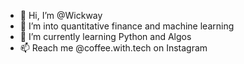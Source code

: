 - 👋 Hi, I’m @Wickway
- 👀 I’m into quantitative finance and machine learning
- 🌱 I’m currently learning Python and Algos
- 📫 Reach me @coffee.with.tech on Instagram

<!---
Wickway/Wickway is a ✨ special ✨ repository because its `README.md` (this file) appears on your GitHub profile.
You can click the Preview link to take a look at your changes.
--->
